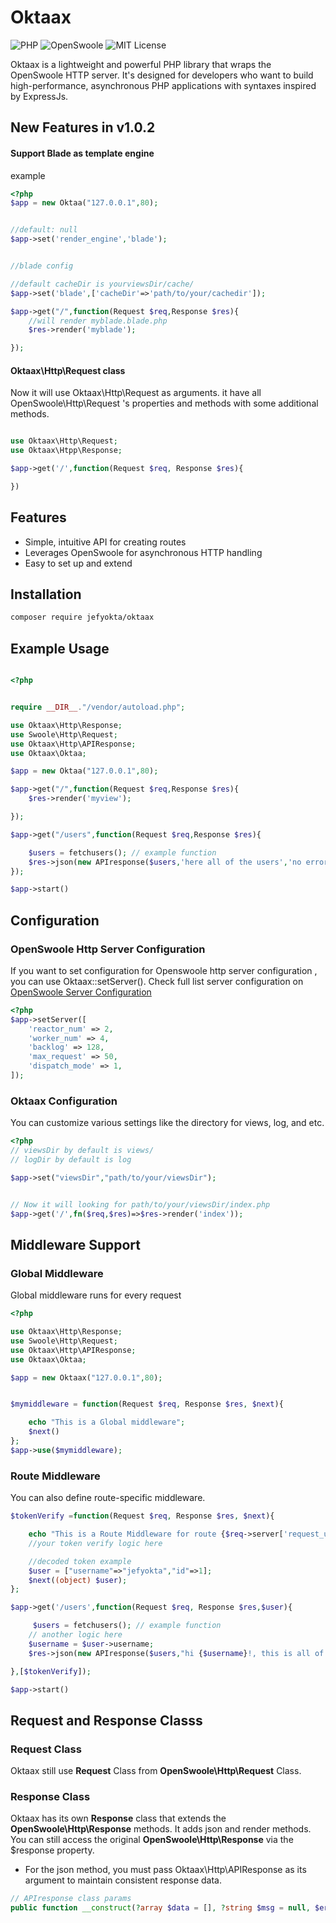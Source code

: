 # Oktaax

![PHP](https://img.shields.io/badge/php-7.4%2B-blue)
![OpenSwoole](https://img.shields.io/badge/OpenSwoole-Compatible-orange)
![MIT License](https://img.shields.io/badge/license-MIT-green)

Oktaax is a lightweight and powerful PHP library that wraps the OpenSwoole HTTP server. It's designed for developers who want to build high-performance, asynchronous PHP applications with syntaxes inspired by ExpressJs.
## New Features in v1.0.2

#### Support Blade as template engine
example
```php
<?php
$app = new Oktaa("127.0.0.1",80);


//default: null
$app->set('render_engine','blade');


//blade config

//default cacheDir is yourviewsDir/cache/
$app->set('blade',['cacheDir'=>'path/to/your/cachedir']);

$app->get("/",function(Request $req,Response $res){
    //will render myblade.blade.php
    $res->render('myblade');

});

```

#### Oktaax\Http\Request class
Now it will use Oktaax\Http\Request as arguments. it have all OpenSwoole\Http\Request 's properties and methods with some additional methods.
```php

use Oktaax\Http\Request;
use Oktaax\Htpp\Response;

$app->get('/',function(Request $req, Response $res){

})

```
## Features

- Simple, intuitive API for creating routes
- Leverages OpenSwoole for asynchronous HTTP handling
- Easy to set up and extend

## Installation

```bash
composer require jefyokta/oktaax
```

## Example Usage

```php

<?php


require __DIR__."/vendor/autoload.php";

use Oktaax\Http\Response;
use Swoole\Http\Request;
use Oktaax\Http\APIResponse;
use Oktaax\Oktaa;

$app = new Oktaa("127.0.0.1",80);

$app->get("/",function(Request $req,Response $res){
    $res->render('myview');

});

$app->get("/users",function(Request $req,Response $res){

    $users = fetchusers(); // example function
    $res->json(new APIresponse($users,'here all of the users','no error'))
});

$app->start()

```

## Configuration

### OpenSwoole Http Server Configuration
If you want to set configuration for Openswoole http server configuration , you can use Oktaax::setServer().
Check full list server configuration on [OpenSwoole Server Configuration](https://openswoole.com/docs/modules/swoole-server/configuration)


```php
<?php
$app->setServer([
    'reactor_num' => 2,
    'worker_num' => 4,
    'backlog' => 128,
    'max_request' => 50,
    'dispatch_mode' => 1,
]);

 ```

### Oktaax Configuration
You can customize various settings like the directory for views, log, and etc.

```php
<?php
// viewsDir by default is views/
// logDir by default is log

$app->set("viewsDir","path/to/your/viewsDir");


// Now it will looking for path/to/your/viewsDir/index.php
$app->get('/',fn($req,$res)=>$res->render('index'));

```

## Middleware Support

### Global Middleware
Global middleware runs for every request
```php
<?php

use Oktaax\Http\Response;
use Swoole\Http\Request;
use Oktaax\Http\APIResponse;
use Oktaax\Oktaa;

$app = new Oktaax("127.0.0.1",80);


$mymiddleware = function(Request $req, Response $res, $next){

    echo "This is a Global middleware";
    $next()
};
$app->use($mymiddleware);

``` 
### Route Middleware
You can also define route-specific middleware.
```php
$tokenVerify =function(Request $req, Response $res, $next){

    echo "This is a Route Middleware for route {$req->server['request_uri']}";
    //your token verify logic here

    //decoded token example
    $user = ["username"=>"jefyokta","id"=>1];
    $next((object) $user);
};

$app->get('/users',function(Request $req, Response $res,$user){

     $users = fetchusers(); // example function
    // another logic here
    $username = $user->username;
    $res->json(new APIresponse($users,"hi {$username}!, this is all of the users,",'no error'));

},[$tokenVerify]);

$app->start()

```


## Request and Response Classs

### Request Class
Oktaax still use **Request** Class from **OpenSwoole\Http\Request** Class.

### Response Class

Oktaax has its own **Response** class that extends the **OpenSwoole\Http\Response** methods. It adds json and render methods. You can still access the original **OpenSwoole\Http\Response** via the $response property.

- For the json method, you must pass Oktaax\Http\APIResponse as its argument to maintain consistent response data.
```php
// APIresponse class params
public function __construct(?array $data = [], ?string $msg = null, $error = null){}

```
